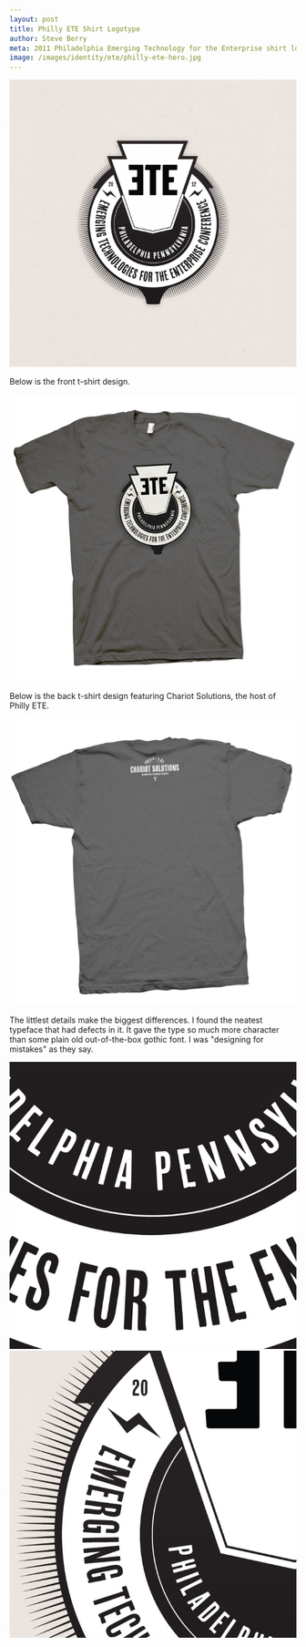 ```yaml
---
layout: post
title: Philly ETE Shirt Logotype
author: Steve Berry
meta: 2011 Philadelphia Emerging Technology for the Enterprise shirt logotype.
image: /images/identity/ete/philly-ete-hero.jpg
---
```




<img src="/images/identity/ete/philly-ete-hero.jpg" alt="Philadelphia ETE Shirt Logotype" class="scale-with-grid"/>

Below is the front t-shirt design.

<img src="/images/identity/ete/ete-shirt-shirt.jpg" alt="Philadelphia ETE Shirt front design" class="scale-with-grid"/>

Below is the back t-shirt design featuring Chariot Solutions, the host of Philly ETE.

<img src="/images/identity/ete/philly-ete-shirt-back.jpg" alt="Philadelphia ETE Shirt design back" class="scale-with-grid"/>

The littlest details make the biggest differences. I found the neatest typeface that had defects in it. It gave the type so much more character than some plain old out-of-the-box gothic font. I was "designing for mistakes" as they say.

<img src="/images/identity/ete/philly-ete-crop.jpg" alt="Philly ETE logotype design crop" class="scale-with-grid"/>

<img src="/images/identity/ete/philly-ete-crop2.jpg" alt="Philly ETE logotype design details" class="scale-with-grid"/>
